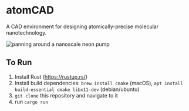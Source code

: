 # atomCAD

A CAD environment for designing atomically-precise molecular nanotechnology.

![panning around a nanoscale neon pump](./media/neon-pump.gif)


## To Run

1. Install Rust (https://rustup.rs/)
2. Install build dependencies: `brew install cmake` (macOS), `apt install build-essential cmake libx11-dev` (debian/ubuntu)
3. `git clone` this repository and navigate to it
4. run `cargo run`
